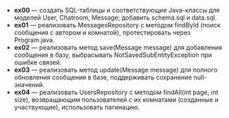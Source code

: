 - **ex00** — создать SQL-таблицы и соответствующие Java-классы для моделей User, Chatroom, Message; добавить schema.sql и data.sql.
- **ex01** — реализовать MessagesRepository с методом findById (поиск сообщения с автором и комнатой), протестировать через Program.java.
- **ex02** — реализовать метод save(Message message) для добавления сообщения в базу, выбрасывать NotSavedSubEntityException при ошибке связей.
- **ex03** — реализовать метод update(Message message) для полного обновления сообщения в базе, поддерживать сохранение null-значений.
- **ex04** — реализовать UsersRepository с методом findAll(int page, int size), возвращающим пользователей с их комнатами (созданные и участвующие), использовать пагинацию.
